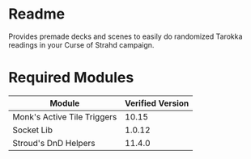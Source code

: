 # Readme
Provides premade decks and scenes to easily do randomized Tarokka readings in your Curse of Strahd campaign.
 
# Required Modules  
| Module | Verified Version |  
| --- | --- |  
| Monk's Active Tile Triggers | 10.15 |  
| Socket Lib | 1.0.12 |  
| Stroud's DnD Helpers | 11.4.0 |  
  

